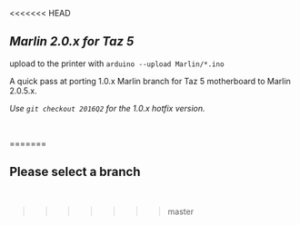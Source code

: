<<<<<<< HEAD
## *Marlin 2.0.x for Taz 5*

upload to the printer with ```arduino --upload Marlin/*.ino```  


A quick pass at porting 1.0.x Marlin branch for Taz 5 motherboard to Marlin 2.0.5.x.

*Use ```git checkout 2016Q2``` for the 1.0.x hotfix version.*

<br>

=======

## Please select a branch

<br>

>>>>>>> master
